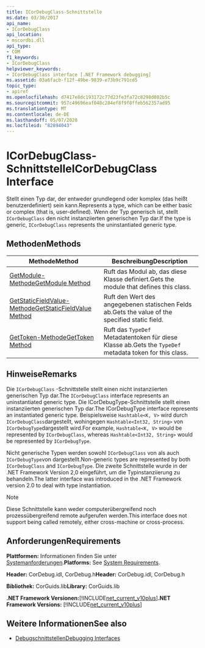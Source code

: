 ```yaml
---
title: ICorDebugClass-Schnittstelle
ms.date: 03/30/2017
api_name:
- ICorDebugClass
api_location:
- mscordbi.dll
api_type:
- COM
f1_keywords:
- ICorDebugClass
helpviewer_keywords:
- ICorDebugClass interface [.NET Framework debugging]
ms.assetid: 03a6facb-f12f-49be-9839-e73b9c791cd5
topic_type:
- apiref
ms.openlocfilehash: d7417e8dc193172c77d23fe3fa72c8298d802b5c
ms.sourcegitcommit: 957c49696eaf048c284ef8f9f8ffeb562357ad95
ms.translationtype: MT
ms.contentlocale: de-DE
ms.lasthandoff: 05/07/2020
ms.locfileid: "82894043"
---
```

# <a name="icordebugclass-interface"></a><span data-ttu-id="2fa2b-102">ICorDebugClass-Schnittstelle</span><span class="sxs-lookup"><span data-stu-id="2fa2b-102">ICorDebugClass Interface</span></span>

<span data-ttu-id="2fa2b-103">Stellt einen Typ dar, der entweder grundlegend oder komplex (das heißt benutzerdefiniert) sein kann.</span><span class="sxs-lookup"><span data-stu-id="2fa2b-103">Represents a type, which can be either basic or complex (that is, user-defined).</span></span> <span data-ttu-id="2fa2b-104">Wenn der Typ generisch ist, stellt `ICorDebugClass` den nicht instanziierten generischen Typ dar.</span><span class="sxs-lookup"><span data-stu-id="2fa2b-104">If the type is generic, `ICorDebugClass` represents the uninstantiated generic type.</span></span>  
  
## <a name="methods"></a><span data-ttu-id="2fa2b-105">Methoden</span><span class="sxs-lookup"><span data-stu-id="2fa2b-105">Methods</span></span>  
  
|<span data-ttu-id="2fa2b-106">Methode</span><span class="sxs-lookup"><span data-stu-id="2fa2b-106">Method</span></span>|<span data-ttu-id="2fa2b-107">Beschreibung</span><span class="sxs-lookup"><span data-stu-id="2fa2b-107">Description</span></span>|  
|------------|-----------------|  
|[<span data-ttu-id="2fa2b-108">GetModule-Methode</span><span class="sxs-lookup"><span data-stu-id="2fa2b-108">GetModule Method</span></span>](icordebugclass-getmodule-method.md)|<span data-ttu-id="2fa2b-109">Ruft das Modul ab, das diese Klasse definiert.</span><span class="sxs-lookup"><span data-stu-id="2fa2b-109">Gets the module that defines this class.</span></span>|  
|[<span data-ttu-id="2fa2b-110">GetStaticFieldValue-Methode</span><span class="sxs-lookup"><span data-stu-id="2fa2b-110">GetStaticFieldValue Method</span></span>](icordebugclass-getstaticfieldvalue-method.md)|<span data-ttu-id="2fa2b-111">Ruft den Wert des angegebenen statischen Felds ab.</span><span class="sxs-lookup"><span data-stu-id="2fa2b-111">Gets the value of the specified static field.</span></span>|  
|[<span data-ttu-id="2fa2b-112">GetToken-Methode</span><span class="sxs-lookup"><span data-stu-id="2fa2b-112">GetToken Method</span></span>](icordebugclass-gettoken-method.md)|<span data-ttu-id="2fa2b-113">Ruft das `TypeDef` Metadatentoken für diese Klasse ab.</span><span class="sxs-lookup"><span data-stu-id="2fa2b-113">Gets the `TypeDef` metadata token for this class.</span></span>|  
  
## <a name="remarks"></a><span data-ttu-id="2fa2b-114">Hinweise</span><span class="sxs-lookup"><span data-stu-id="2fa2b-114">Remarks</span></span>  
 <span data-ttu-id="2fa2b-115">Die `ICorDebugClass` -Schnittstelle stellt einen nicht instanziierten generischen Typ dar.</span><span class="sxs-lookup"><span data-stu-id="2fa2b-115">The `ICorDebugClass` interface represents an uninstantiated generic type.</span></span> <span data-ttu-id="2fa2b-116">Die ICorDebugType-Schnittstelle stellt einen instanziierten generischen Typ dar.</span><span class="sxs-lookup"><span data-stu-id="2fa2b-116">The ICorDebugType interface represents an instantiated generic type.</span></span> <span data-ttu-id="2fa2b-117">Beispielsweise `Hashtable<K, V>` wird durch `ICorDebugClass`dargestellt, wohingegen `Hashtable<Int32, String>` von `ICorDebugType`dargestellt wird.</span><span class="sxs-lookup"><span data-stu-id="2fa2b-117">For example, `Hashtable<K, V>` would be represented by `ICorDebugClass`, whereas `Hashtable<Int32, String>` would be represented by `ICorDebugType`.</span></span>  
  
 <span data-ttu-id="2fa2b-118">Nicht generische Typen werden sowohl `ICorDebugClass` von als auch `ICorDebugType`von dargestellt.</span><span class="sxs-lookup"><span data-stu-id="2fa2b-118">Non-generic types are represented by both `ICorDebugClass` and `ICorDebugType`.</span></span> <span data-ttu-id="2fa2b-119">Die zweite Schnittstelle wurde in der .NET Framework Version 2,0 eingeführt, um die Typinstanziierung zu behandeln.</span><span class="sxs-lookup"><span data-stu-id="2fa2b-119">The latter interface was introduced in the .NET Framework version 2.0 to deal with type instantiation.</span></span>  
  
> [!NOTE]
> <span data-ttu-id="2fa2b-120">Diese Schnittstelle kann weder computerübergreifend noch prozessübergreifend remote aufgerufen werden.</span><span class="sxs-lookup"><span data-stu-id="2fa2b-120">This interface does not support being called remotely, either cross-machine or cross-process.</span></span>  
  
## <a name="requirements"></a><span data-ttu-id="2fa2b-121">Anforderungen</span><span class="sxs-lookup"><span data-stu-id="2fa2b-121">Requirements</span></span>  
 <span data-ttu-id="2fa2b-122">**Plattformen:** Informationen finden Sie unter [Systemanforderungen](../../get-started/system-requirements.md).</span><span class="sxs-lookup"><span data-stu-id="2fa2b-122">**Platforms:** See [System Requirements](../../get-started/system-requirements.md).</span></span>  
  
 <span data-ttu-id="2fa2b-123">**Header:** CorDebug.idl, CorDebug.h</span><span class="sxs-lookup"><span data-stu-id="2fa2b-123">**Header:** CorDebug.idl, CorDebug.h</span></span>  
  
 <span data-ttu-id="2fa2b-124">**Bibliothek:** CorGuids.lib</span><span class="sxs-lookup"><span data-stu-id="2fa2b-124">**Library:** CorGuids.lib</span></span>  
  
 <span data-ttu-id="2fa2b-125">**.NET Framework Versionen:**[!INCLUDE[net_current_v10plus](../../../../includes/net-current-v10plus-md.md)]</span><span class="sxs-lookup"><span data-stu-id="2fa2b-125">**.NET Framework Versions:** [!INCLUDE[net_current_v10plus](../../../../includes/net-current-v10plus-md.md)]</span></span>  
  
## <a name="see-also"></a><span data-ttu-id="2fa2b-126">Weitere Informationen</span><span class="sxs-lookup"><span data-stu-id="2fa2b-126">See also</span></span>

- [<span data-ttu-id="2fa2b-127">Debugschnittstellen</span><span class="sxs-lookup"><span data-stu-id="2fa2b-127">Debugging Interfaces</span></span>](debugging-interfaces.md)
